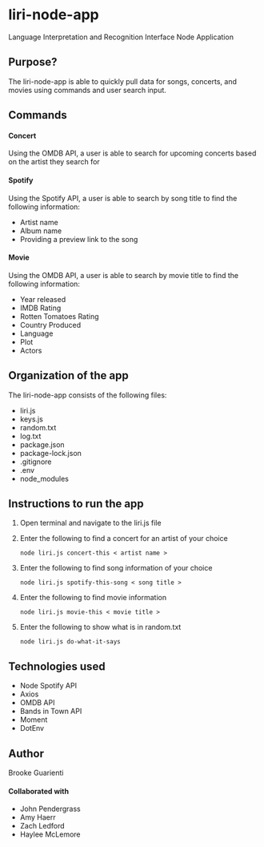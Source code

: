 # liri-node-app
Language Interpretation and Recognition Interface Node Application 

## Purpose?
The liri-node-app is able to quickly pull data for songs, concerts, and movies using commands and user search input.

## Commands
#### Concert
Using the OMDB API, a user is able to search for upcoming concerts based on the artist they search for
  
#### Spotify
Using the Spotify API, a user is able to search by song title to find the following information:
- Artist name
- Album name
- Providing a preview link to the song
      
#### Movie
Using the OMDB API, a user is able to search by movie title to find the following information:
- Year released
- IMDB Rating
- Rotten Tomatoes Rating
- Country Produced
- Language
- Plot
- Actors

## Organization of the app
The liri-node-app consists of the following files:
- liri.js
- keys.js
- random.txt
- log.txt
- package.json 
- package-lock.json
- .gitignore
- .env
- node_modules

## Instructions to run the app
1. Open terminal and navigate to the liri.js file
2. Enter the following to find a concert for an artist of your choice

    ```node liri.js concert-this < artist name >```
    
3. Enter the following to find song information of your choice

    ```node liri.js spotify-this-song < song title >```
    
4. Enter the following to find movie information 

    ```node liri.js movie-this < movie title >```
    
5. Enter the following to show what is in random.txt
    
    ```node liri.js do-what-it-says```



## Technologies used
* Node Spotify API
* Axios
* OMDB API
* Bands in Town API
* Moment
* DotEnv

## Author
Brooke Guarienti

#### Collaborated with 
* John Pendergrass 
* Amy Haerr 
* Zach Ledford
* Haylee McLemore
